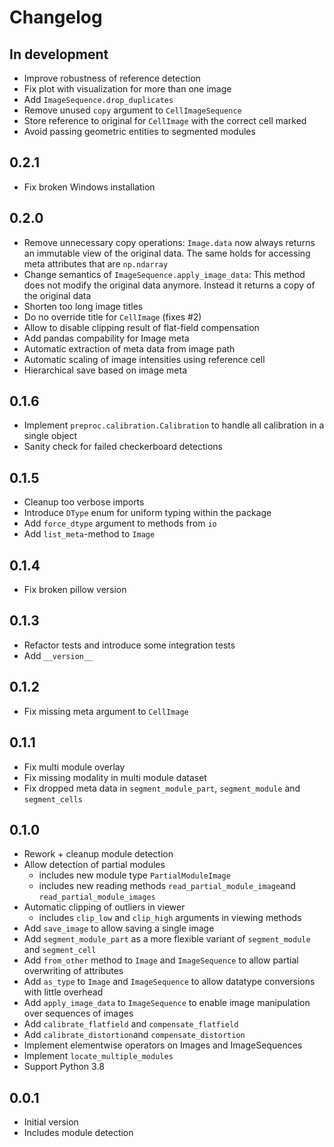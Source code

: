 # Changelog

## In development

* Improve robustness of reference detection
* Fix plot with visualization for more than one image
* Add `ImageSequence.drop_duplicates`
* Remove unused `copy` argument to `CellImageSequence`
* Store reference to original for `CellImage` with the correct cell marked
* Avoid passing geometric entities to segmented modules

## 0.2.1

* Fix broken Windows installation

## 0.2.0

* Remove unnecessary copy operations: `Image.data` now always returns an immutable view of the original data. The
  same holds for accessing meta attributes that are `np.ndarray`
* Change semantics of `ImageSequence.apply_image_data`: This method does not modify the original data anymore. Instead
  it returns a copy of the original data
* Shorten too long image titles
* Do no override title for `CellImage` (fixes #2)
* Allow to disable clipping result of flat-field compensation
* Add pandas compability for Image meta
* Automatic extraction of meta data from image path
* Automatic scaling of image intensities using reference cell
* Hierarchical save based on image meta

## 0.1.6

* Implement `preproc.calibration.Calibration` to handle all calibration in a single object
* Sanity check for failed checkerboard detections

## 0.1.5

* Cleanup too verbose imports
* Introduce `DType` enum for uniform typing within the package
* Add `force_dtype` argument to methods from `io`
* Add `list_meta`-method to `Image`

## 0.1.4

* Fix broken pillow version

## 0.1.3

* Refactor tests and introduce some integration tests
* Add `__version__`

## 0.1.2

* Fix missing meta argument to `CellImage`

## 0.1.1

* Fix multi module overlay
* Fix missing modality in multi module dataset
* Fix dropped meta data in `segment_module_part`, `segment_module` and `segment_cells`

## 0.1.0

* Rework + cleanup module detection
* Allow detection of partial modules
  * includes new module type `PartialModuleImage`
  * includes new reading methods `read_partial_module_image`and `read_partial_module_images`
* Automatic clipping of outliers in viewer
  * includes `clip_low` and `clip_high` arguments in viewing methods
* Add `save_image` to allow saving a single image
* Add `segment_module_part` as a more flexible variant of `segment_module` and `segment_cell`
* Add `from_other` method to `Image` and `ImageSequence` to allow partial overwriting of attributes
* Add `as_type` to `Image` and `ImageSequence` to allow datatype conversions with little overhead
* Add `apply_image_data` to `ImageSequence` to enable image manipulation over sequences of images
* Add `calibrate_flatfield` and `compensate_flatfield`
* Add `calibrate_distortion`and `compensate_distortion`
* Implement elementwise operators on Images and ImageSequences
* Implement `locate_multiple_modules`
* Support Python 3.8

## 0.0.1

* Initial version
* Includes module detection
